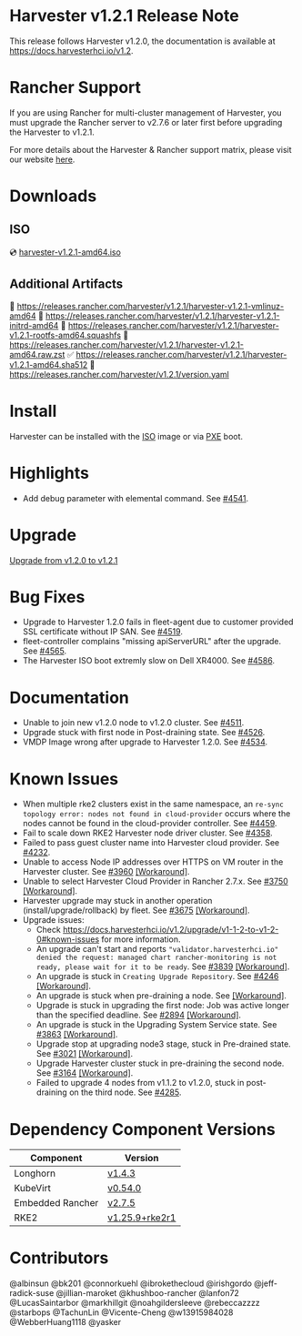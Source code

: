 # Harvester v1.2.1 Release Note

This release follows Harvester v1.2.0, the documentation is available at https://docs.harvesterhci.io/v1.2.

# Rancher Support

If you are using Rancher for multi-cluster management of Harvester, you must upgrade the Rancher server to v2.7.6 or later first before upgrading the Harvester to v1.2.1.

For more details about the Harvester & Rancher support matrix, please visit our website [here](https://www.suse.com/suse-harvester/support-matrix/all-supported-versions).

# Downloads

## ISO

:cd: [harvester-v1.2.1-amd64.iso](https://releases.rancher.com/harvester/v1.2.1/harvester-v1.2.1-amd64.iso)

## Additional Artifacts

:file_folder: https://releases.rancher.com/harvester/v1.2.1/harvester-v1.2.1-vmlinuz-amd64
:file_folder: https://releases.rancher.com/harvester/v1.2.1/harvester-v1.2.1-initrd-amd64
:file_folder: https://releases.rancher.com/harvester/v1.2.1/harvester-v1.2.1-rootfs-amd64.squashfs
:file_folder: https://releases.rancher.com/harvester/v1.2.1/harvester-v1.2.1-amd64.raw.zst
:white_check_mark: https://releases.rancher.com/harvester/v1.2.1/harvester-v1.2.1-amd64.sha512
:memo: https://releases.rancher.com/harvester/v1.2.1/version.yaml

# Install

Harvester can be installed with the [ISO](https://docs.harvesterhci.io/v1.2/install/iso-install/) image or via [PXE](https://docs.harvesterhci.io/v1.2/install/pxe-boot-install/) boot.

# Highlights

- Add debug parameter with elemental command. See [#4541](https://github.com/harvester/harvester/issues/4541).

# Upgrade

[Upgrade from v1.2.0 to v1.2.1](https://docs.harvesterhci.io/v1.2/upgrade/index)

# Bug Fixes

- Upgrade to Harvester 1.2.0 fails in fleet-agent due to customer provided SSL certificate without IP SAN. See [#4519](https://github.com/harvester/harvester/issues/4519).
- fleet-controller complains "missing apiServerURL" after the upgrade. See [#4565](https://github.com/harvester/harvester/issues/4565).
- The Harvester ISO boot extremly slow on Dell XR4000. See [#4586](https://github.com/harvester/harvester/issues/4586).

# Documentation

- Unable to join new v1.2.0 node to v1.2.0 cluster. See [#4511](https://github.com/harvester/harvester/issues/4511).
- Upgrade stuck with first node in Post-draining state. See [#4526](https://github.com/harvester/harvester/issues/4526).
- VMDP Image wrong after upgrade to Harvester 1.2.0. See [#4534](https://github.com/harvester/harvester/issues/4534).

# Known Issues

- When multiple rke2 clusters exist in the same namespace, an `re-sync topology error: nodes not found in cloud-provider` occurs where the nodes cannot be found in the cloud-provider controller. See [#4459](https://github.com/harvester/harvester/issues/4459).
- Fail to scale down RKE2 Harvester node driver cluster. See [#4358](https://github.com/harvester/harvester/issues/4358).
- Failed to pass guest cluster name into Harvester cloud provider. See [#4232](https://github.com/harvester/harvester/issues/4232).
- Unable to access Node IP addresses over HTTPS on VM router in the Harvester cluster. See [#3960](https://github.com/harvester/harvester/issues/3960) [[Workaround]](https://github.com/harvester/harvester/issues/3960#issuecomment-1560720590).
- Unable to select Harvester Cloud Provider in Rancher 2.7.x. See [#3750](https://github.com/harvester/harvester/issues/3750) [[Workaround]](https://github.com/harvester/harvester/issues/3750#issuecomment-1498757266).
- Harvester upgrade may stuck in another operation (install/upgrade/rollback) by fleet. See [#3675](https://github.com/harvester/harvester/issues/3675) [[Workaround]](https://github.com/harvester/harvester/issues/3675#issuecomment-1533211282).
- Upgrade issues: 
    - Check https://docs.harvesterhci.io/v1.2/upgrade/v1-1-2-to-v1-2-0#known-issues for more information.
    - An upgrade can't start and reports `"validator.harvesterhci.io" denied the request: managed chart rancher-monitoring is not ready, please wait for it to be ready`. See [#3839](https://github.com/harvester/harvester/issues/3839) [[Workaround]](https://github.com/harvester/harvester/issues/3839#issuecomment-1534438192).
    - An upgrade is stuck in `Creating Upgrade Repository`. See [#4246](https://github.com/harvester/harvester/issues/4246) [[Workaround]](https://github.com/harvester/harvester/issues/4246#issuecomment-1695107656).
    - An upgrade is stuck when pre-draining a node. See [[Workaround]](https://docs.harvesterhci.io/v1.2/upgrade/v1-1-2-to-v1-2-0#3-an-upgrade-is-stuck-when-pre-draining-a-node).
    - Upgrade is stuck in upgrading the first node: Job was active longer than the specified deadline. See [#2894](https://github.com/harvester/harvester/issues/2894) [[Workaround]](https://github.com/harvester/harvester/issues/2894#issuecomment-1274069690).
    - An upgrade is stuck in the Upgrading System Service state. See [#3863](https://github.com/harvester/harvester/issues/3863) [[Workaround]](https://github.com/harvester/harvester/issues/3863#issuecomment-1539681311).
    - Upgrade stop at upgrading node3 stage, stuck in Pre-drained state. See [#3021](https://github.com/harvester/harvester/issues/3021) [[Workaround]](https://github.com/harvester/harvester/issues/3021#issuecomment-1288747614).
    - Upgrade Harvester cluster stuck in pre-draining the second node. See [#3164](https://github.com/harvester/harvester/issues/3164) [[Workaround]](https://github.com/harvester/harvester/issues/3164#issuecomment-1318806616).
    - Failed to upgrade 4 nodes from v1.1.2 to v1.2.0, stuck in post-draining on the third node. See [#4285](https://github.com/harvester/harvester/issues/4285).


# Dependency Component Versions

| Component        | Version                                                                         |
|------------------|---------------------------------------------------------------------------------|
| Longhorn         | [v1.4.3](https://github.com/longhorn/longhorn/releases/tag/v1.4.3)              |
| KubeVirt         | [v0.54.0](https://github.com/kubevirt/kubevirt/releases/tag/v0.54.0)            |
| Embedded Rancher | [v2.7.5](https://github.com/rancher/rancher/releases/tag/v2.6.10)               |
| RKE2             | [v1.25.9+rke2r1](https://github.com/rancher/rke2/releases/tag/v1.25.9%2Brke2r1) |

# Contributors

@albinsun
@bk201
@connorkuehl
@ibrokethecloud
@irishgordo
@jeff-radick-suse
@jillian-maroket
@khushboo-rancher
@lanfon72
@LucasSaintarbor
@markhillgit
@noahgildersleeve
@rebeccazzzz
@starbops
@TachunLin
@Vicente-Cheng
@w13915984028
@WebberHuang1118
@yasker
